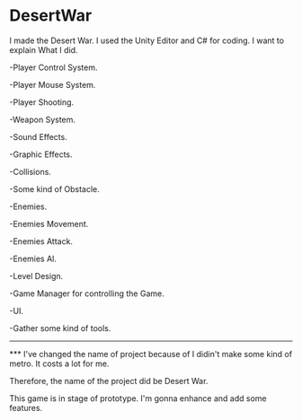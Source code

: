 # DesertWar

I made the Desert War. I used the Unity Editor and C# for coding. I want to explain What I did.

-Player Control System.

-Player Mouse System.

-Player Shooting.

-Weapon System.

-Sound Effects.

-Graphic Effects.

-Collisions.

-Some kind of Obstacle.

-Enemies.

-Enemies Movement.

-Enemies Attack.

-Enemies AI.

-Level Design.

-Game Manager for controlling the Game.

-UI.

-Gather some kind of tools.

------------------------------------------------------------------------------------------------------------

*** I've changed the name of project because of I didin't make some kind of metro. It costs a lot for me. 

Therefore, the name of the project did be Desert War.

This game is in stage of prototype. I'm gonna enhance and add some features.
